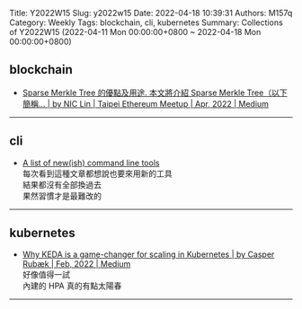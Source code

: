 Title: Y2022W15
Slug: y2022w15
Date: 2022-04-18 10:39:31
Authors: M157q
Category: Weekly
Tags: blockchain, cli, kubernetes
Summary: Collections of Y2022W15 (2022-04-11 Mon 00:00:00+0800 ~ 2022-04-18 Mon 00:00:00+0800)


## blockchain  
- [Sparse Merkle Tree 的優點及用途. 本文將介紹 Sparse Merkle Tree（以下簡稱… | by NIC Lin | Taipei Ethereum Meetup | Apr, 2022 | Medium](https://medium.com/taipei-ethereum-meetup/sparse-merkle-tree-%E7%9A%84%E5%84%AA%E9%BB%9E%E5%8F%8A%E7%94%A8%E9%80%94-83dc1098ece6)  

---

## cli  
- [A list of new(ish) command line tools](https://jvns.ca/blog/2022/04/12/a-list-of-new-ish--command-line-tools/)  
每次看到這種文章都想說也要來用新的工具  
結果都沒有全部換過去  
果然習慣才是最難改的  

---

## kubernetes  
- [Why KEDA is a game-changer for scaling in Kubernetes | by Casper Rubæk | Feb, 2022 | Medium](https://medium.com/@casperrubaek/why-keda-is-a-game-changer-for-scaling-in-kubernetes-4ebf34cb4b61)  
好像值得一試  
內建的 HPA 真的有點太陽春  

---


